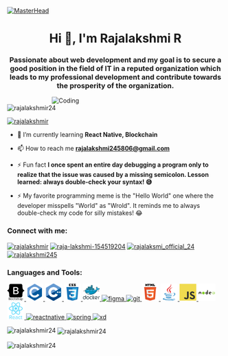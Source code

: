 [![MasterHead](https://1.bp.blogspot.com/-7A4WynwLsMw/XbBpCXG8fHI/AAAAAAAAMt4/uOa1bpLskYgrwGbllhSu2SDj_Mig8SXJQCLcBGAsYHQ/s1600/2000_600px.gif)](https://rishavchanda.io)
<h1 align="center">Hi 👋, I'm Rajalakshmi R</h1>
<h3 align="center">Passionate about web development and my goal is to secure a good position in the field of IT in a reputed organization which leads to my professional development and contribute towards the prosperity of the organization.</h3>
<img align="right" alt="Coding" width="400" src="https://e7.pngegg.com/pngimages/841/197/png-clipart-yellow-haired-female-anime-character-anime-teacher-textbook-teacher-hand-manga-thumbnail.png">
<p align="left"> <img src="https://komarev.com/ghpvc/?username=rajalakshmir24&label=Profile%20views&color=0e75b6&style=flat" alt="rajalakshmir24" /> </p>

<p align="left"> <a href="https://twitter.com/rajalakshmir" target="blank"><img src="https://img.shields.io/twitter/follow/rajalakshmir?logo=twitter&style=for-the-badge" alt="rajalakshmir" /></a> </p>

- 🌱 I’m currently learning **React Native, Blockchain**

- 📫 How to reach me **rajalakshmi245806@gmail.com**

- ⚡ Fun fact **I once spent an entire day debugging a program only to realize that the issue was caused by a missing semicolon. Lesson learned: always double-check your syntax! 😅**

- ⚡ My favorite programming meme is the "Hello World" one where the developer misspells "World" as "Wrold". It reminds me to always double-check my code for silly mistakes! 😂

<h3 align="left">Connect with me:</h3>
<p align="left">
<a href="https://twitter.com/rajalakshmir" target="blank"><img align="center" src="https://raw.githubusercontent.com/rahuldkjain/github-profile-readme-generator/master/src/images/icons/Social/twitter.svg" alt="rajalakshmir" height="30" width="40" /></a>
<a href="https://linkedin.com/in/raja-lakshmi-154519204" target="blank"><img align="center" src="https://raw.githubusercontent.com/rahuldkjain/github-profile-readme-generator/master/src/images/icons/Social/linked-in-alt.svg" alt="raja-lakshmi-154519204" height="30" width="40" /></a>
<a href="https://instagram.com/rajalaksmi_official_24" target="blank"><img align="center" src="https://raw.githubusercontent.com/rahuldkjain/github-profile-readme-generator/master/src/images/icons/Social/instagram.svg" alt="rajalaksmi_official_24" height="30" width="40" /></a>
<a href="https://www.codechef.com/users/rajalakshmi245" target="blank"><img align="center" src="https://cdn.jsdelivr.net/npm/simple-icons@3.1.0/icons/codechef.svg" alt="rajalakshmi245" height="30" width="40" /></a>
</p>

<h3 align="left">Languages and Tools:</h3>
<p align="left"> <a href="https://getbootstrap.com" target="_blank" rel="noreferrer"> <img src="https://raw.githubusercontent.com/devicons/devicon/master/icons/bootstrap/bootstrap-plain-wordmark.svg" alt="bootstrap" width="40" height="40"/> </a> <a href="https://www.cprogramming.com/" target="_blank" rel="noreferrer"> <img src="https://raw.githubusercontent.com/devicons/devicon/master/icons/c/c-original.svg" alt="c" width="40" height="40"/> </a> <a href="https://www.w3schools.com/cpp/" target="_blank" rel="noreferrer"> <img src="https://raw.githubusercontent.com/devicons/devicon/master/icons/cplusplus/cplusplus-original.svg" alt="cplusplus" width="40" height="40"/> </a> <a href="https://www.w3schools.com/css/" target="_blank" rel="noreferrer"> <img src="https://raw.githubusercontent.com/devicons/devicon/master/icons/css3/css3-original-wordmark.svg" alt="css3" width="40" height="40"/> </a> <a href="https://www.docker.com/" target="_blank" rel="noreferrer"> <img src="https://raw.githubusercontent.com/devicons/devicon/master/icons/docker/docker-original-wordmark.svg" alt="docker" width="40" height="40"/> </a> <a href="https://www.figma.com/" target="_blank" rel="noreferrer"> <img src="https://www.vectorlogo.zone/logos/figma/figma-icon.svg" alt="figma" width="40" height="40"/> </a> <a href="https://git-scm.com/" target="_blank" rel="noreferrer"> <img src="https://www.vectorlogo.zone/logos/git-scm/git-scm-icon.svg" alt="git" width="40" height="40"/> </a> <a href="https://www.w3.org/html/" target="_blank" rel="noreferrer"> <img src="https://raw.githubusercontent.com/devicons/devicon/master/icons/html5/html5-original-wordmark.svg" alt="html5" width="40" height="40"/> </a> <a href="https://www.java.com" target="_blank" rel="noreferrer"> <img src="https://raw.githubusercontent.com/devicons/devicon/master/icons/java/java-original.svg" alt="java" width="40" height="40"/> </a> <a href="https://developer.mozilla.org/en-US/docs/Web/JavaScript" target="_blank" rel="noreferrer"> <img src="https://raw.githubusercontent.com/devicons/devicon/master/icons/javascript/javascript-original.svg" alt="javascript" width="40" height="40"/> </a> <a href="https://nodejs.org" target="_blank" rel="noreferrer"> <img src="https://raw.githubusercontent.com/devicons/devicon/master/icons/nodejs/nodejs-original-wordmark.svg" alt="nodejs" width="40" height="40"/> </a> <a href="https://reactjs.org/" target="_blank" rel="noreferrer"> <img src="https://raw.githubusercontent.com/devicons/devicon/master/icons/react/react-original-wordmark.svg" alt="react" width="40" height="40"/> </a> <a href="https://reactnative.dev/" target="_blank" rel="noreferrer"> <img src="https://reactnative.dev/img/header_logo.svg" alt="reactnative" width="40" height="40"/> </a> <a href="https://spring.io/" target="_blank" rel="noreferrer"> <img src="https://www.vectorlogo.zone/logos/springio/springio-icon.svg" alt="spring" width="40" height="40"/> </a> <a href="https://www.adobe.com/products/xd.html" target="_blank" rel="noreferrer"> <img src="https://cdn.worldvectorlogo.com/logos/adobe-xd.svg" alt="xd" width="40" height="40"/> </a> </p>

<p><img align="left" src="https://github-readme-stats.vercel.app/api/top-langs?username=rajalakshmir24&show_icons=true&locale=en&layout=compact" alt="rajalakshmir24" /></p>

<p>&nbsp;<img align="center" src="https://github-readme-stats.vercel.app/api?username=rajalakshmir24&show_icons=true&locale=en" alt="rajalakshmir24" /></p>

<p><img align="center" src="https://github-readme-streak-stats.herokuapp.com/?user=rajalakshmir24&" alt="rajalakshmir24" /></p>
